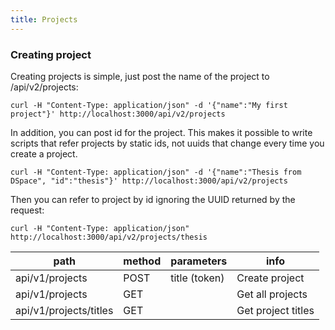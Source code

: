 ```yaml
---
title: Projects
---
```


### Creating project

Creating projects is simple, just post the name of the project to /api/v2/projects:

	curl -H "Content-Type: application/json" -d '{"name":"My first project"}' http://localhost:3000/api/v2/projects
    
In addition, you can post id for the project. This makes it possible to write scripts that refer projects by static ids, not uuids that change every time you create a project.  

	curl -H "Content-Type: application/json" -d '{"name":"Thesis from DSpace", "id":"thesis"}' http://localhost:3000/api/v2/projects
    
Then you can refer to project by id ignoring the UUID returned by the request:

	curl -H "Content-Type: application/json"  http://localhost:3000/api/v2/projects/thesis

| path                   | method | parameters    | info               |
|------------------------|--------|---------------|--------------------|
| api/v1/projects        | POST   | title (token) | Create project     |
| api/v1/projects        | GET    |               | Get all projects   |
| api/v1/projects/titles | GET    |               | Get project titles |